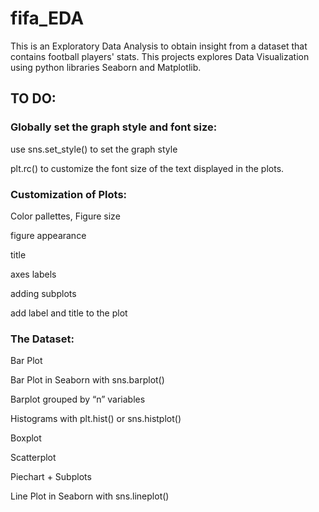 # fifa_EDA
This is an Exploratory Data Analysis to obtain insight from a dataset that contains football players' stats. 
This projects explores Data Visualization using python libraries Seaborn and Matplotlib.
## TO DO:
### Globally set the graph style and font size:
use sns.set_style() to set the graph style

plt.rc() to customize the font size of the text displayed in the plots.
### Customization of Plots: 
Color pallettes, Figure size

figure appearance 

title

axes labels

adding subplots

add label and title to the plot
### The Dataset: 
Bar Plot

Bar Plot in Seaborn with sns.barplot()

Barplot grouped by “n” variables

Histograms with plt.hist() or sns.histplot()

Boxplot

Scatterplot

Piechart + Subplots

Line Plot in Seaborn with sns.lineplot()
